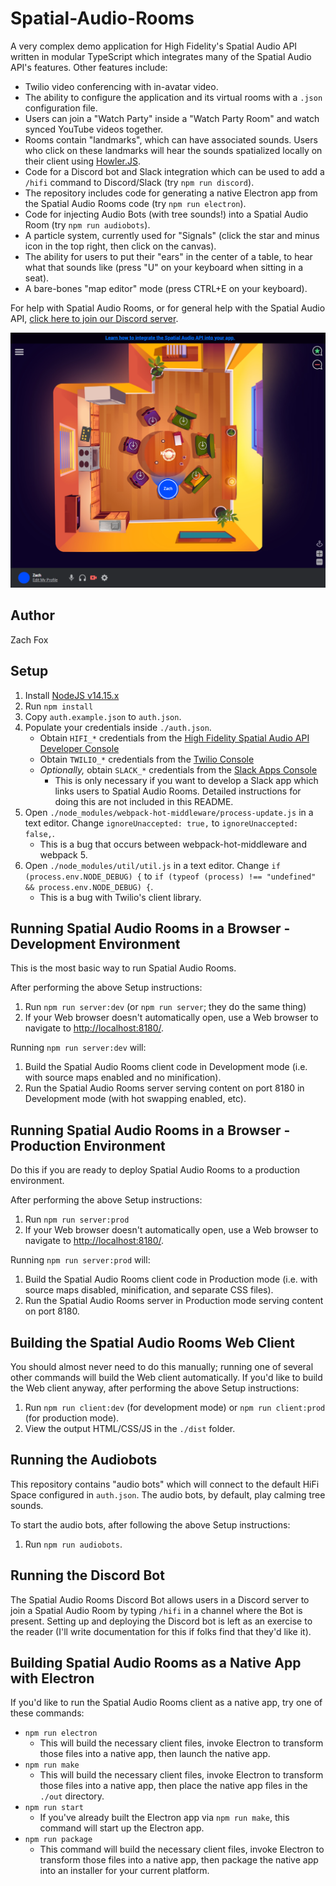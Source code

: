 # Spatial-Audio-Rooms
A very complex demo application for High Fidelity's Spatial Audio API written in modular TypeScript which integrates many of the Spatial Audio API's features. Other features include:
- Twilio video conferencing with in-avatar video.
- The ability to configure the application and its virtual rooms with a `.json` configuration file.
- Users can join a "Watch Party" inside a "Watch Party Room" and watch synced YouTube videos together.
- Rooms contain "landmarks", which can have associated sounds. Users who click on these landmarks will hear the sounds spatialized locally on their client using [Howler.JS](https://howlerjs.com/).
- Code for a Discord bot and Slack integration which can be used to add a `/hifi` command to Discord/Slack (try `npm run discord`).
- The repository includes code for generating a native Electron app from the Spatial Audio Rooms code (try `npm run electron`).
- Code for injecting Audio Bots (with tree sounds!) into a Spatial Audio Room (try `npm run audiobots`).
- A particle system, currently used for "Signals" (click the star and minus icon in the top right, then click on the canvas).
- The ability for users to put their "ears" in the center of a table, to hear what that sounds like (press "U" on your keyboard when sitting in a seat).
- A bare-bones "map editor" mode (press CTRL+E on your keyboard).

For help with Spatial Audio Rooms, or for general help with the Spatial Audio API, [click here to join our Discord server](https://discord.gg/WwjNQx9K).

!["Spatial-Audio-Rooms" Example Screenshot](./screenshot.png)

## Author
Zach Fox

## Setup
1. Install [NodeJS v14.15.x](https://nodejs.org/en/)
2. Run `npm install`
3. Copy `auth.example.json` to `auth.json`.
4. Populate your credentials inside `./auth.json`.
    - Obtain `HIFI_*` credentials from the [High Fidelity Spatial Audio API Developer Console](https://account.highfidelity.com/dev/account)
    - Obtain `TWILIO_*` credentials from the [Twilio Console](https://www.twilio.com/console)
    - _Optionally,_ obtain `SLACK_*` credentials from the [Slack Apps Console](https://api.slack.com/apps)
        - This is only necessary if you want to develop a Slack app which links users to Spatial Audio Rooms. Detailed instructions for doing this are not included in this README.
5. Open `./node_modules/webpack-hot-middleware/process-update.js` in a text editor. Change `ignoreUnaccepted: true,` to `ignoreUnaccepted: false,`.
    - This is a bug that occurs between webpack-hot-middleware and webpack 5.
6. Open `./node_modules/util/util.js` in a text editor. Change `if (process.env.NODE_DEBUG) {` to `if (typeof (process) !== "undefined" && process.env.NODE_DEBUG) {`.
    - This is a bug with Twilio's client library.

## Running Spatial Audio Rooms in a Browser - Development Environment
This is the most basic way to run Spatial Audio Rooms.

After performing the above Setup instructions:
1. Run `npm run server:dev` (or `npm run server`; they do the same thing)
2. If your Web browser doesn't automatically open, use a Web browser to navigate to [http://localhost:8180/](http://localhost:8180/).

Running `npm run server:dev` will:
1. Build the Spatial Audio Rooms client code in Development mode (i.e. with source maps enabled and no minification).
2. Run the Spatial Audio Rooms server serving content on port 8180 in Development mode (with hot swapping enabled, etc).

## Running Spatial Audio Rooms in a Browser - Production Environment
Do this if you are ready to deploy Spatial Audio Rooms to a production environment.

After performing the above Setup instructions:
1. Run `npm run server:prod`
2. If your Web browser doesn't automatically open, use a Web browser to navigate to [http://localhost:8180/](http://localhost:8180/).

Running `npm run server:prod` will:
1. Build the Spatial Audio Rooms client code in Production mode (i.e. with source maps disabled, minification, and separate CSS files).
2. Run the Spatial Audio Rooms server in Production mode serving content on port 8180.

## Building the Spatial Audio Rooms Web Client
You should almost never need to do this manually; running one of several other commands will build the Web client automatically. If you'd like to build the Web client anyway, after performing the above Setup instructions:
1. Run `npm run client:dev` (for development mode) or `npm run client:prod` (for production mode).
2. View the output HTML/CSS/JS in the `./dist` folder.

## Running the Audiobots
This repository contains "audio bots" which will connect to the default HiFi Space configured in `auth.json`. The audio bots, by default, play calming tree sounds.

To start the audio bots, after following the above Setup instructions:
1. Run `npm run audiobots`.

## Running the Discord Bot
The Spatial Audio Rooms Discord Bot allows users in a Discord server to join a Spatial Audio Room by typing `/hifi` in a channel where the Bot is present. Setting up and deploying the Discord bot is left as an exercise to the reader (I'll write documentation for this if folks find that they'd like it).

## Building Spatial Audio Rooms as a Native App with Electron
If you'd like to run the Spatial Audio Rooms client as a native app, try one of these commands:
- `npm run electron`
    - This will build the necessary client files, invoke Electron to transform those files into a native app, then launch the native app.
- `npm run make`
    - This will build the necessary client files, invoke Electron to transform those files into a native app, then place the native app files in the `./out` directory.
- `npm run start`
    - If you've already built the Electron app via `npm run make`, this command will start up the Electron app.
- `npm run package`
    - This command will build the necessary client files, invoke Electron to transform those files into a native app, then package the native app into an installer for your current platform.
